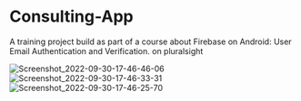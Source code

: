 # Consulting-App
A training project build as part of a course about Firebase on Android:  User Email Authentication and Verification. on pluralsight 

![Screenshot_2022-09-30-17-46-46-06](https://user-images.githubusercontent.com/107696788/193320679-5b8e1d50-28a9-4364-add2-628561f5ff10.jpg)
![Screenshot_2022-09-30-17-46-33-31](https://user-images.githubusercontent.com/107696788/193320683-b28d162c-998a-4faf-9ee5-561b89c2dbc5.jpg)
![Screenshot_2022-09-30-17-46-25-70](https://user-images.githubusercontent.com/107696788/193320684-f6746c0d-123e-4a0a-a554-7f8ca4d3c4dd.jpg)


